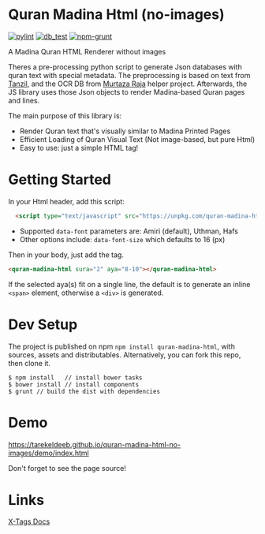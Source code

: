 # Quran Madina Html (no-images)
[![pylint](https://github.com/tarekeldeeb/quran-madina-html-no-images/actions/workflows/pylint.yml/badge.svg)](https://github.com/tarekeldeeb/quran-madina-html-no-images/actions/workflows/pylint.yml)
[![db_test](https://github.com/tarekeldeeb/quran-madina-html-no-images/actions/workflows/db_test.yml/badge.svg)](https://github.com/tarekeldeeb/quran-madina-html-no-images/actions/workflows/db_test.yml)
[![npm-grunt](https://github.com/tarekeldeeb/quran-madina-html-no-images/actions/workflows/npm-grunt.yml/badge.svg)](https://github.com/tarekeldeeb/quran-madina-html-no-images/actions/workflows/npm-grunt.yml)

A Madina Quran HTML Renderer without images

Theres a pre-processing python script to generate Json databases with quran text with special metadata. The preprocessing is based on text from [Tanzil](tanzil.net), and the OCR DB from [Murtaza Raja](https://github.com/murtraja/quran-android-images-helper) helper project.
Afterwards, the JS library uses those Json objects to render Madina-based Quran pages and lines.

The main purpose of this library is:
* Render Quran text that's visually similar to Madina Printed Pages
* Efficient Loading of Quran Visual Text (Not image-based, but pure Html)
* Easy to use: just a simple HTML tag! 

# Getting Started
In your Html header, add this script:
```html
  <script type="text/javascript" src="https://unpkg.com/quran-madina-html" data-name="Madina" data-font="Uthman"></script>
```
* Supported ``data-font`` parameters are: Amiri (default), Uthman, Hafs
* Other options include: ``data-font-size`` which defaults to 16 (px)

Then in your body, just add the tag.
```html
<quran-madina-html sura="2" aya="8-10"></quran-madina-html>
```
 If the selected aya(s) fit on a single line, the default is to generate an inline ``<span>`` element, otherwise a ``<div>`` is generated.
  
# Dev Setup

The project is published on npm ``npm install quran-madina-html``, with sources, assets and distributables.
Alternatively, you can fork this repo, then clone it.

```
$ npm install	// install bower tasks
$ bower install	// install components
$ grunt // build the dist with dependencies

```

# Demo

https://tarekeldeeb.github.io/quran-madina-html-no-images/demo/index.html

Don't forget to see the page source!

# Links

[X-Tags Docs](http://x-tags.org/docs)
